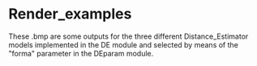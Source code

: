 # Render_examples

These .bmp are some outputs for the three different Distance_Estimator models implemented in the DE module and selected by means of the "forma" parameter in the DEparam module.
